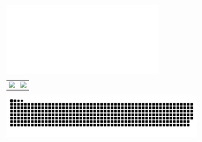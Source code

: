 <img src="Signature.png" style="width: 80%; text-align: center; item-align: center;" />

<table style="width: 100%; text-align: center;">
  <tr>
    <td style="vertical-align: top;" >
      <img src="https://github-readme-stats.vercel.app/api?username=y-dada-dev&rank_icon=github&show=discussions_started,discussions_answered&show_icons=true&include_all_commits=true&hide=contribs&theme=dark&bg_color=00000000&hide_border=true&ring_color=2dba4e"/>
    </td>
    <td style="vertical-align: top;">
      <img src="https://github-readme-stats.vercel.app/api/top-langs/?username=y-dada-dev&layout=compact&langs_count=12&hide=PLpgSQL,Tex,Hack,Shell,jupyter%20notebook,Less&theme=dark&bg_color=00000000&hide_border=true&ring_color=2dba4e""/>
    </td>
  </tr>
</table>


<picture>
  <img src="github-user-contribution.svg" />
</picture>
